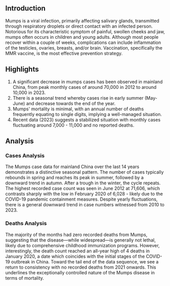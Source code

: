## Introduction

Mumps is a viral infection, primarily affecting salivary glands, transmitted through respiratory droplets or direct contact with an infected person. Notorious for its characteristic symptom of painful, swollen cheeks and jaw, mumps often occurs in children and young adults. Although most people recover within a couple of weeks, complications can include inflammation of the testicles, ovaries, breasts, and/or brain. Vaccination, specifically the MMR vaccine, is the most effective prevention strategy.

## Highlights

1. A significant decrease in mumps cases has been observed in mainland China, from peak monthly cases of around 70,000 in 2012 to around 10,000 in 2023. <br/>
2. There is a seasonal trend whereby cases rise in early summer (May-June) and decrease towards the end of the year. <br/>
3. Mumps' mortality is minimal, with an annual number of deaths frequently equating to single digits, implying a well-managed situation. <br/>
4. Recent data (2023) suggests a stabilized situation with monthly cases fluctuating around 7,000 - 11,000 and no reported deaths.


## Analysis

### Cases Analysis
The Mumps case data for mainland China over the last 14 years demonstrates a distinctive seasonal pattern. The number of cases typically rebounds in spring and reaches its peak in summer, followed by a downward trend in autumn. After a trough in the winter, the cycle repeats. The highest recorded case count was seen in June 2012 at 71,606, which contrasts sharply with the low in February 2020 of 6,028 - likely due to the COVID-19 pandemic containment measures. Despite yearly fluctuations, there is a general downward trend in case numbers witnessed from 2010 to 2023.

### Deaths Analysis
The majority of the months had zero recorded deaths from Mumps, suggesting that the disease—while widespread—is generally not lethal, likely due to comprehensive childhood immunization programs. However, interestingly, the death count reached an all-year high of 4 deaths in January 2020, a date which coincides with the initial stages of the COVID-19 outbreak in China. Toward the tail end of the data sequence, we see a return to consistency with no recorded deaths from 2021 onwards. This underlines the exceptionally controlled nature of the Mumps disease in terms of mortality.
